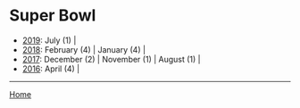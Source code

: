 # Super Bowl

  * [2019](./super-bowl-2019.md): 
      July (1) | 
  * [2018](./super-bowl-2018.md): 
      February (4) | 
      January (4) | 
  * [2017](./super-bowl-2017.md): 
      December (2) | 
      November (1) | 
      August (1) | 
  * [2016](./super-bowl-2016.md): 
      April (4) | 

----

[Home](../)
